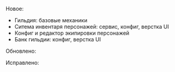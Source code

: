 Новое:

- Гильдия: базовые механики
- Ситема инвентаря персонажей: сервис, конфиг, верстка UI
- Конфиг и редактор экипировки персонажей
- Банк гильдии: конфиг, верстка UI

Обновлено:

Исправлено:
